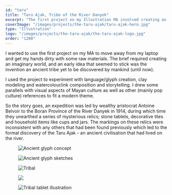 ```yaml
---
id: "taru"
title: "Taru Ajak, Tribe of the River Danyek"
excerpt: "The first project on my Illustration MA involved creating an imaginary world."
coverImage: "/images/projects/the-taru-ajak/taru-ajak-hero.jpg"
type: "Illustration"
logo: "/images/projects/the-taru-ajak/the-taru-ajak-logo.jpg"
order: "1200"
---
```


I wanted to use the first project on my MA to move away from my laptop and get my hands dirty with some raw materials. The brief required creating an imaginary world, and an early idea that seemed to stick was the invention an ancient tribe yet to be discovered by mankind (until now).</p><p>I used the project to experiment with language/glyph creation, clay modeling and watercolour/ink composition and storytelling. I drew some parallels with visual aspects of Mayan culture as well as other (mainly pop culture) references to fit a modern theme.

So the story goes, an expedition was led by wealthy aristocrat Antoine Belvoir to the Boran Province of the River Danyek in 1914, during which time they unearthed a series of mysterious relics; stone tablets, decorative tiles and household items like cups and jars. The markings on these relics were inconsistent with any others that had been found previously which led to the formal discovery of the Taru Ajak - an ancient civilisation that had lived on the river.

<figure><img src='/images/projects/the-taru-ajak/taru-ajak-005.jpg' alt='Ancient glyph concept'></figure>
<figure><img src='/images/projects/the-taru-ajak/taru-ajak-002.jpg' alt='Ancient glyph sketches'></figure>
<figure><img src='/images/projects/the-taru-ajak/taru-ajak-003.jpg' alt='Tribal'></figure>
<figure><img src='/images/projects/the-taru-ajak/taru-ajak-004.jpg'></figure>
<figure><img src='/images/projects/the-taru-ajak/taru-ajak-006.jpg' alt='Tribal tablet illustration'></figure>
